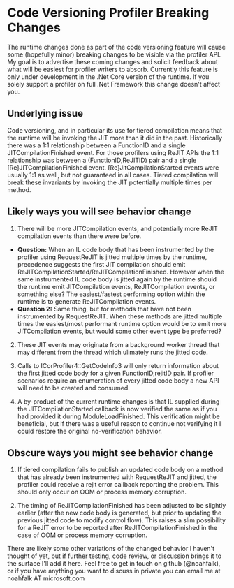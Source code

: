 # Code Versioning Profiler Breaking Changes #

The runtime changes done as part of the code versioning feature will cause some (hopefully minor) breaking changes to be visible via the profiler API. My goal is to advertise these coming changes and solicit feedback about what will be easiest for profiler writers to absorb. Currently this feature is only under development in the .Net Core version of the runtime. If you solely support a profiler on full .Net Framework this change doesn't affect you.

## Underlying issue ##

Code versioning, and in particular its use for tiered compilation means that the runtime will be invoking the JIT more than it did in the past. Historically there was a 1:1 relationship between a FunctionID and a single JITCompilationFinished event. For those profilers using ReJIT APIs the 1:1 relationship was between a (FunctionID,ReJITID) pair and a single [Re]JITCompilationFinished event. [Re]JitCompilationStarted events were usually 1:1 as well, but not guaranteed in all cases. Tiered compilation will break these invariants by invoking the JIT potentially multiple times per method.

## Likely ways you will see behavior change ##

1. There will be more JITCompilation events, and potentially more ReJIT compilation events than there were before.
  - **Question:** When an IL code body that has been instrumented by the profiler using RequestReJIT is jitted multiple times by the runtime, precedence suggests the first JIT compilation should emit ReJITCompilationStarted/ReJITCompilationFinished. However when the same instrumented IL code body is jitted again by the runtime should the runtime emit JITCompilation events, ReJITCompilation events, or something else? The easiest/fastest performing option within the runtime is to generate ReJITCompilation events.
  - **Question 2:** Same thing, but for methods that have not been instrumented by RequestReJIT. When these methods are jitted multiple times the easiest/most performant runtime option would be to emit more JITCompilation events, but would some other event type be preferred?

2. These JIT events may originate from a background worker thread that may different from the thread which ulimately runs the jitted code. 

3. Calls to ICorProfiler4::GetCodeInfo3 will only return information about the first jitted code body for a given FunctionID,rejitID pair. If profiler scenarios require an enumeration of every jitted code body a new API will need to be created and consumed.

4. A by-product of the current runtime changes is that IL supplied during the JITCompilationStarted callback is now verified the same as if you had provided it during ModuleLoadFinished. This verification might be beneficial, but if there was a useful reason to continue not verifying it I could restore the original no-verification behavior.


## Obscure ways you might see behavior change ##

1. If tiered compilation fails to publish an updated code body on a method that has already been instrumented with RequestReJIT and jitted, the profiler could receive a rejit error callback reporting the problem. This should only occur on OOM or process memory corruption.

2. The timing of ReJITCompilationFinished has been adjusted to be slightly earlier (after the new code body is generated, but prior to updating the previous jitted code to modify control flow). This raises a slim possibility for a ReJIT error to be reported after ReJITCompilationFinished in the case of OOM or process memory corruption.


There are likely some other variations of the changed behavior I haven't thought of yet, but if further testing, code review, or discussion brings it to the surface I'll add it here. Feel free to get in touch on github (@noahfalk), or if you have anything you want to discuss in private you can email me at noahfalk AT microsoft.com